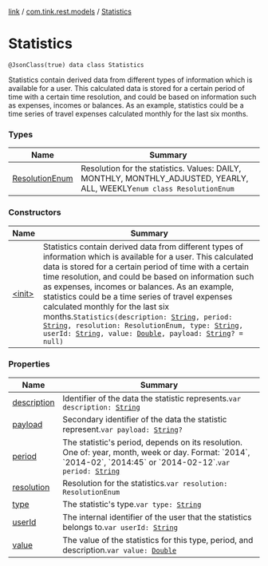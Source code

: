 [link](../../index.md) / [com.tink.rest.models](../index.md) / [Statistics](./index.md)

# Statistics

`@JsonClass(true) data class Statistics`

Statistics contain derived data from different types of information which is available for a user. This calculated data is stored for a certain period of time with a certain time resolution, and could be based on information such as expenses, incomes or balances. As an example, statistics could be a time series of travel expenses calculated monthly for the last six months.

### Types

| Name | Summary |
|---|---|
| [ResolutionEnum](-resolution-enum/index.md) | Resolution for the statistics. Values: DAILY, MONTHLY, MONTHLY_ADJUSTED, YEARLY, ALL, WEEKLY`enum class ResolutionEnum` |

### Constructors

| Name | Summary |
|---|---|
| [&lt;init&gt;](-init-.md) | Statistics contain derived data from different types of information which is available for a user. This calculated data is stored for a certain period of time with a certain time resolution, and could be based on information such as expenses, incomes or balances. As an example, statistics could be a time series of travel expenses calculated monthly for the last six months.`Statistics(description: `[`String`](https://kotlinlang.org/api/latest/jvm/stdlib/kotlin/-string/index.html)`, period: `[`String`](https://kotlinlang.org/api/latest/jvm/stdlib/kotlin/-string/index.html)`, resolution: ResolutionEnum, type: `[`String`](https://kotlinlang.org/api/latest/jvm/stdlib/kotlin/-string/index.html)`, userId: `[`String`](https://kotlinlang.org/api/latest/jvm/stdlib/kotlin/-string/index.html)`, value: `[`Double`](https://kotlinlang.org/api/latest/jvm/stdlib/kotlin/-double/index.html)`, payload: `[`String`](https://kotlinlang.org/api/latest/jvm/stdlib/kotlin/-string/index.html)`? = null)` |

### Properties

| Name | Summary |
|---|---|
| [description](description.md) | Identifier of the data the statistic represents.`var description: `[`String`](https://kotlinlang.org/api/latest/jvm/stdlib/kotlin/-string/index.html) |
| [payload](payload.md) | Secondary identifier of the data the statistic represent.`var payload: `[`String`](https://kotlinlang.org/api/latest/jvm/stdlib/kotlin/-string/index.html)`?` |
| [period](period.md) | The statistic&#39;s period, depends on its resolution. One of: year, month, week or day. Format: &#x60;2014&#x60;, &#x60;2014-02&#x60;, &#x60;2014:45&#x60; or &#x60;2014-02-12&#x60;.`var period: `[`String`](https://kotlinlang.org/api/latest/jvm/stdlib/kotlin/-string/index.html) |
| [resolution](resolution.md) | Resolution for the statistics.`var resolution: ResolutionEnum` |
| [type](type.md) | The statistic&#39;s type.`var type: `[`String`](https://kotlinlang.org/api/latest/jvm/stdlib/kotlin/-string/index.html) |
| [userId](user-id.md) | The internal identifier of the user that the statistics belongs to.`var userId: `[`String`](https://kotlinlang.org/api/latest/jvm/stdlib/kotlin/-string/index.html) |
| [value](value.md) | The value of the statistics for this type, period, and description.`var value: `[`Double`](https://kotlinlang.org/api/latest/jvm/stdlib/kotlin/-double/index.html) |
